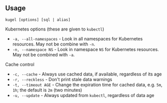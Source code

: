 
## Usage

```shell
kugel [options] [sql | alias]
```

Kubernetes options (these are given to `kubectl`)

* `-a, --all-namespaces` - Look in all namespaces for Kubernetes resources.  May not be combine with `-n`.
* `-n, --namespace NS` - Look in namespace `NS` for Kubernetes resources.  May not be combined with `-a`.

Cache control

* `-c, --cache` - Always use cached data, if available, regardless of its age
* `-r, --reckless` - Don't print stale data warnings
* `-t, --timeout AGE` - Change the expiration time for cached data, e.g. `5m`, `1h`; the default is `2m` (two minutes)
* `-u, --update` - Always updated from `kubectl`, regardless of data age
